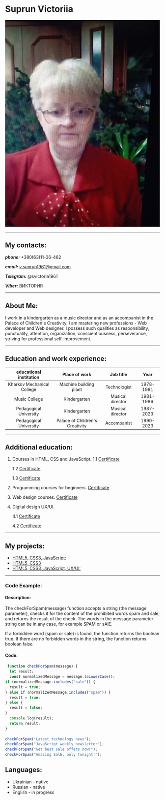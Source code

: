 # Suprun Victoriia 
![my photo](./img/my-photo.jpg)

---
## My contacts: 
***phone:*** +380(63)11-36-462  

***email:*** v.suprun1961@gmail.com  

***Telegram:*** @svictoria1961  

***Viber:*** ВИКТОРИЯ


---
## About Me:
I work in a kindergarten as a music director and as an accompanist in the Palace of Children's Creativity.
I am mastering new professions - Web developer and Web designer. I possess such qualities as responsibility, punctuality, attention, organization, conscientiousness, perseverance, striving for professional self-improvement.


---
## Education and work experience:
educational institution | Place of work | Job title | Year
:-----------------------:|:------------------:|:---------:|:---------:
Kharkov Mechanical College| Machine building plant| Technologist| 1978-1981
Music College| Kindergarten| Musical director| 1981-1986
Pedagogical University| Kindergarten| Musical director| 1987-2023
Pedagogical University| Palace of Children's Creativity| Accompanist| 1990-2023


---
## Additional education:
1. Courses in HTML, CSS and JavaScript.
    1.1 [Certificate](front-end-javascript.jpg)

    1.2 [Certificate](layout.png)

    1.3 [Certificate](javascript.png)

2. Programming courses for beginners.   [Certificate](programmirovanie.png)
3. Web design courses.   [Certificate](veb-designer.png)
4. Digital design UX/UI.

    4.1 [Certificate](digital-design.png)

    4.2 [Certificate](ux-ui-start.jpeg)

---
## My projects: 
* [HTML5, CSS3, JavaScript:](https://viktoriya-s.github.io/music/)
* [HTML5, CSS3](https://viktoriya-s.github.io/resume-new/) 
* [HTML5, CSS3, JavaScript, UX/UI:](https://viktoriya-s.github.io/banderogys/)

---
### Code Example:
#### Description:

The checkForSpam(message) function accepts a string (the message parameter), checks it for the content of the prohibited words spam and sale, and returns the result of the check. The words in the message parameter string can be in any case, for example SPAM or sAlE.


If a forbidden word (spam or sale) is found, the function returns the boolean true.
If there are no forbidden words in the string, the function returns boolean false.

#### Сode:

```javascript
 function checkForSpam(message) {
  let result;
  const normalizedMessage = message.toLowerCase();
if (normalizedMessage.includes("sale")) {
  result = true;
} else if (normalizedMessage.includes("spam")) {
  result = true;
} else {
  result = false;
}
  console.log(result);
  return result;
}

checkForSpam("Latest technology news");
checkForSpam("JavaScript weekly newsletter");
checkForSpam("Get best sale offers now!");
checkForSpam("Amazing SalE, only tonight!");

```


## Languages:
* Ukrainian - native
* Russian - native
* English - in progress